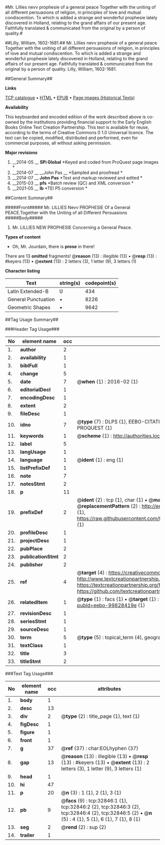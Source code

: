#Mr. Lillies nevv prophesie of a general peace Together with the uniting of all different persuasions of religion, in principles of love and mutual condiscention. To which is added a strange and wonderful prophesie lately discovered in Holland, relating to the grand affairs of our present age. Faithfully translated & communicated from the original by a person of quality.#

##Lilly, William, 1602-1681.##
Mr. Lillies nevv prophesie of a general peace Together with the uniting of all different persuasions of religion, in principles of love and mutual condiscention. To which is added a strange and wonderful prophesie lately discovered in Holland, relating to the grand affairs of our present age. Faithfully translated & communicated from the original by a person of quality.
Lilly, William, 1602-1681.

##General Summary##

**Links**

[TCP catalogue](http://www.ota.ox.ac.uk/tcp/)  • 
[HTML](http://tei.it.ox.ac.uk/tcp/Texts-HTML/free/A48/A48504.html)  • 
[EPUB](http://tei.it.ox.ac.uk/tcp/Texts-EPUB/free/A48/A48504.epub) • 
[Page images (Historical Texts)](https://historicaltexts.jisc.ac.uk/eebo-99828419e)

**Availability**

This keyboarded and encoded edition of the work described above is co-owned by the
    institutions providing financial support to the Early English Books Online Text Creation
    Partnership. This text is available for reuse, according to the terms of  Creative Commons 0 1.0 Universal
    licence. The text can be copied, modified, distributed and performed, even for commercial
    purposes, all without asking permission.

**Major revisions**

1. __2014-05 __ __SPi Global__ *Keyed and coded from ProQuest page images *
1. __2014-07 __ __John Pas __ *Sampled and proofread *
1. __2014-07 __ __John Pas__ *Text and markup reviewed and edited *
1. __2015-03 __ __pfs__ *Batch review (QC) and XML conversion *
1. __2021-05 __ __lb__ *TEI P5 conversion *

##Content Summary##

#####Front#####
Mr. LILLIES Nevv PROPHESIE Of a General PEACE.Together with the Uniting of all Different Persuasions
#####Body#####

1. Mr. LILLIES NEW PROPHESIE Concerning a General Peace.

**Types of content**

  * Oh, Mr. Jourdain, there is **prose** in there!

There are 13 **omitted** fragments! 
 @__reason__ (13) : illegible (13)  •  @__resp__ (13) : #keyers (13)  •  @__extent__ (13) : 2 letters (3), 1 letter (9), 3 letters (1)

**Character listing**


|Text|string(s)|codepoint(s)|
|---|---|---|
|Latin Extended-B|Ʋ|434|
|General Punctuation|•|8226|
|Geometric Shapes|▪|9642|

##Tag Usage Summary##

###Header Tag Usage###

|No|element name|occ|attributes|
|---|---|---|---|
|1.|__author__|2||
|2.|__availability__|1||
|3.|__biblFull__|1||
|4.|__change__|5||
|5.|__date__|7| @__when__ (1) : 2016-02 (1)|
|6.|__editorialDecl__|1||
|7.|__encodingDesc__|1||
|8.|__extent__|2||
|9.|__fileDesc__|1||
|10.|__idno__|7| @__type__ (7) : DLPS (1), EEBO-CITATION (1), VID (1), EEBO-PROQUEST (1), STC (2), PROQUEST (1)|
|11.|__keywords__|1| @__scheme__ (1) : http://authorities.loc.gov/ (1)|
|12.|__label__|5||
|13.|__langUsage__|1||
|14.|__language__|1| @__ident__ (1) : eng (1)|
|15.|__listPrefixDef__|1||
|16.|__note__|7||
|17.|__notesStmt__|2||
|18.|__p__|11||
|19.|__prefixDef__|2| @__ident__ (2) : tcp (1), char (1)  •  @__matchPattern__ (2) : ([0-9\-]+):([0-9IVX]+) (1), (.+) (1)  •  @__replacementPattern__ (2) : http://eebo.chadwyck.com/downloadtiff?vid=$1&page=$2 (1), https://raw.githubusercontent.com/textcreationpartnership/Texts/master/tcpchars.xml#$1 (1)|
|20.|__profileDesc__|1||
|21.|__projectDesc__|1||
|22.|__pubPlace__|2||
|23.|__publicationStmt__|2||
|24.|__publisher__|2||
|25.|__ref__|4| @__target__ (4) : https://creativecommons.org/publicdomain/zero/1.0/ (1), http://www.textcreationpartnership.org/docs/. (1), https://textcreationpartnership.org/faq/#faq05 (1), https://github.com/textcreationpartnership (1)|
|26.|__relatedItem__|1| @__type__ (1) : facs (1)  •  @__target__ (1) : https://data.historicaltexts.jisc.ac.uk/view?pubId=eebo-99828419e (1)|
|27.|__revisionDesc__|1||
|28.|__seriesStmt__|1||
|29.|__sourceDesc__|1||
|30.|__term__|5| @__type__ (5) : topical_term (4), geographic_name (1)|
|31.|__textClass__|1||
|32.|__title__|3||
|33.|__titleStmt__|2||


###Text Tag Usage###

|No|element name|occ|attributes|
|---|---|---|---|
|1.|__body__|1||
|2.|__desc__|13||
|3.|__div__|2| @__type__ (2) : title_page (1), text (1)|
|4.|__figDesc__|1||
|5.|__figure__|1||
|6.|__front__|1||
|7.|__g__|37| @__ref__ (37) : char:EOLhyphen (37)|
|8.|__gap__|13| @__reason__ (13) : illegible (13)  •  @__resp__ (13) : #keyers (13)  •  @__extent__ (13) : 2 letters (3), 1 letter (9), 3 letters (1)|
|9.|__head__|1||
|10.|__hi__|47||
|11.|__p__|20| @__n__ (3) : 1 (1), 2 (1), 3 (1)|
|12.|__pb__|9| @__facs__ (9) : tcp:32846:1 (1), tcp:32846:2 (2), tcp:32846:3 (2), tcp:32846:4 (2), tcp:32846:5 (2)  •  @__n__ (5) : 4 (1), 5 (1), 6 (1), 7 (1), 8 (1)|
|13.|__seg__|2| @__rend__ (2) : sup (2)|
|14.|__trailer__|1||
